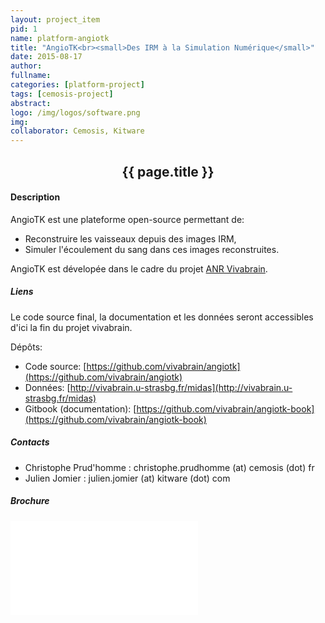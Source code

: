 ```yaml
---
layout: project_item
pid: 1
name: platform-angiotk
title: "AngioTK<br><small>Des IRM à la Simulation Numérique</small>"
date: 2015-08-17
author:
fullname:
categories: [platform-project]
tags: [cemosis-project]
abstract: 
logo: /img/logos/software.png
img: 
collaborator: Cemosis, Kitware
---
```


<center>
<h2>{{ page.title }}</h2>
</center>

<div class="row-fluid">
<div class="col-md-6">

#### Description

AngioTK est une plateforme open-source permettant de:

* Reconstruire les vaisseaux depuis des images IRM,
* Simuler l'écoulement du sang dans ces images reconstruites.

AngioTK est dévelopée dans le cadre du projet [ANR Vivabrain](http://vivabrain.fr/).

##### Liens
Le code source final, la documentation et les données seront accessibles d'ici la fin du projet vivabrain.   

Dépôts:

* Code source: [https://github.com/vivabrain/angiotk](https://github.com/vivabrain/angiotk)
* Données: [http://vivabrain.u-strasbg.fr/midas](http://vivabrain.u-strasbg.fr/midas)
* Gitbook (documentation): [https://github.com/vivabrain/angiotk-book](https://github.com/vivabrain/angiotk-book)

##### Contacts
* Christophe Prud'homme : christophe.prudhomme (at) cemosis (dot) fr
* Julien Jomier : julien.jomier (at) kitware (dot) com
      
</div>
<div class="col-md-6">

##### Brochure
<div class="embed-responsive embed-responsive-4by3">
<iframe allowfullscreen frameborder="0" class="embed-responsive-item" src="//d2pjrbs8oo6puz.cloudfront.net/58440a86-1d48-493a-92ac-0cc4376f8eaf/embedControls.html" id="hP.phKHgvEb3"></iframe>
</div>

